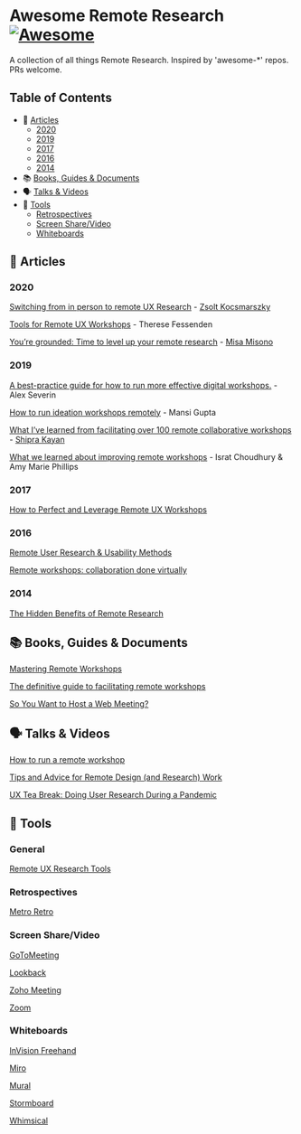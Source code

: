# Awesome Remote Research [![Awesome](https://awesome.re/badge.svg)](https://awesome.re)
A collection of all things Remote Research. Inspired by 'awesome-*' repos. PRs welcome.

## Table of Contents

- 📝 [Articles](#-articles)
  - [2020](#2020)
  - [2019](#2019)
  - [2017](#2017)
  - [2016](#2016)
  - [2014](#2014)
- 📚 [Books, Guides & Documents](#-books-guides--documents)
- 🗣 [Talks & Videos](#-talks--videos)
- 🧰 [Tools](#-tools)
  - [Retrospectives](#retrospectives)
  - [Screen Share/Video](#screen-sharevideo)
  - [Whiteboards](#whiteboards)

## 📝 Articles

### 2020

[Switching from in person to remote UX Research](https://www.hellopingpong.com/blog/switching-from-in-person-to-remote-ux-research-in-the-time-of-coronavirus) - [Zsolt Kocsmarszky](https://twitter.com/kocsmy)

[Tools for Remote UX Workshops](https://www.nngroup.com/articles/tools-remote-ux-workshops/) - Therese Fessenden

[You’re grounded: Time to level up your remote research](https://medium.com/@misamisono/youre-grounded-time-to-level-up-your-remote-research-dbac3e63fadb) - [Misa Misono](https://twitter.com/misamisono)

### 2019

[A best-practice guide for how to run more effective digital workshops.](https://uxdesign.cc/the-future-of-the-workshop-is-remote-a3e2b4b6249c) - Alex Severin

[How to run ideation workshops remotely](https://medium.com/unconform-stories/how-to-run-ideation-workshops-remotely-ac76e495ba27) - Mansi Gupta

[What I’ve learned from facilitating over 100 remote collaborative workshops](https://miro.com/blog/100-remote-workshops-learnings/) - [Shipra Kayan](https://twitter.com/skayan)

[What we learned about improving remote workshops](https://www.dxw.com/2019/10/what-we-learned-about-improving-remote-workshops/) - Israt Choudhury & Amy Marie Phillips

### 2017

[How to Perfect and Leverage Remote UX Workshops](https://www.toptal.com/designers/ux/mastering-remote-ux-workshops)

### 2016

[Remote User Research & Usability Methods](https://uxmag.com/articles/remote-user-research-usability-methods)

[Remote workshops: collaboration done virtually](https://hanno.co/blog/remote-workshops/)

### 2014

[The Hidden Benefits of Remote Research](https://www.uxbooth.com/articles/hidden-benefits-remote-research/)

## 📚 Books, Guides & Documents

[Mastering Remote Workshops](https://docs.google.com/document/d/1zL_pkVKR57KOO4zqXUwUpfKd0MzPOue3-GQ6mUDu_fQ/edit)

[The definitive guide to facilitating remote workshops](https://mural.co/ebook)

[So You Want to Host a Web Meeting?](http://www.fullcirc.com/wp/wp-content/uploads/2015/12/SoYouWanttoHostaWebMeeting.pdf)

## 🗣 Talks & Videos

[How to run a remote workshop](https://www.youtube.com/watch?v=wQpA_OMJGV0)

[Tips and Advice for Remote Design (and Research) Work](https://vimeo.com/397237913)

[UX Tea Break: Doing User Research During a Pandemic](https://www.youtube.com/watch?v=KQHQ2i_S8aM)

## 🧰 Tools

### General

[Remote UX Research Tools](http://remoteresear.ch/tools/)

### Retrospectives

[Metro Retro](https://metroretro.io/)

### Screen Share/Video

[GoToMeeting](https://www.gotomeeting.com/)

[Lookback](https://lookback.io/)

[Zoho Meeting](https://www.zoho.com/meeting/)

[Zoom](https://zoom.us/)

### Whiteboards

[InVision Freehand](https://www.invisionapp.com/feature/freehand)

[Miro](https://miro.com/)

[Mural](https://mural.co/)

[Stormboard](http://stormboard.com/)

[Whimsical](https://whimsical.com/)
